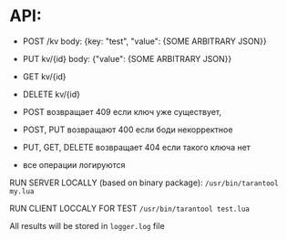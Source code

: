 # API:
 - POST /kv body: {key: "test", "value": {SOME ARBITRARY JSON}} 
 - PUT kv/{id} body: {"value": {SOME ARBITRARY JSON}}
 - GET kv/{id} 
 - DELETE kv/{id}

 - POST  возвращает 409 если ключ уже существует, 
 - POST, PUT возвращают 400 если боди некорректное
 - PUT, GET, DELETE возвращает 404 если такого ключа нет
 - все операции логируются
 
 RUN SERVER LOCALLY (based on binary package):
 ```/usr/bin/tarantool my.lua```
 
 RUN CLIENT LOCCALY FOR TEST
```/usr/bin/tarantool test.lua```
 
 All results will be stored in ```logger.log``` file
